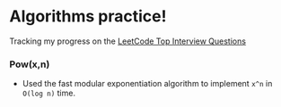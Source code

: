 # Algorithms practice!
Tracking my progress on the [LeetCode Top Interview Questions](https://leetcode.com/problem-list/wpwgkgt/)

### Pow(x,n)
- Used the fast modular exponentiation algorithm to implement `x^n` in `O(log n)` time.
